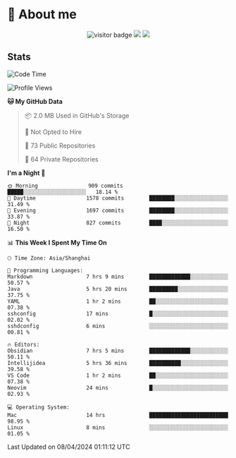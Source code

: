 <!-- ![](https://youpai.roccoshi.top/img/20200804214216.png) -->

# 🧐 About me
 
<p align="center">
<img src="https://visitor-badge.laobi.icu/badge?page_id=Lincest.Lincest&title=hits" alt="visitor badge"/>
<a href="mailto:imroccoshi@gmail.com"><img src="https://img.shields.io/badge/gmail-imroccoshi%40gmail.com-red"></a>
<a href="https://blog.roccoshi.top"><img src="https://img.shields.io/badge/blog-roccoshi-green"></a>
</p>

## Stats

<!--START_SECTION:waka-->
![Code Time](http://img.shields.io/badge/Code%20Time-1%2C042%20hrs%2045%20mins-blue)

![Profile Views](http://img.shields.io/badge/Profile%20Views-0-blue)

**🐱 My GitHub Data** 

> 📦 2.0 MB Used in GitHub's Storage 
 > 
> 🚫 Not Opted to Hire
 > 
> 📜 73 Public Repositories 
 > 
> 🔑 64 Private Repositories 
 > 
**I'm a Night 🦉** 

```text
🌞 Morning                909 commits         █████░░░░░░░░░░░░░░░░░░░░   18.14 % 
🌆 Daytime                1578 commits        ████████░░░░░░░░░░░░░░░░░   31.49 % 
🌃 Evening                1697 commits        ████████░░░░░░░░░░░░░░░░░   33.87 % 
🌙 Night                  827 commits         ████░░░░░░░░░░░░░░░░░░░░░   16.50 % 
```


📊 **This Week I Spent My Time On** 

```text
🕑︎ Time Zone: Asia/Shanghai

💬 Programming Languages: 
Markdown                 7 hrs 9 mins        █████████████░░░░░░░░░░░░   50.57 % 
Java                     5 hrs 20 mins       █████████░░░░░░░░░░░░░░░░   37.75 % 
YAML                     1 hr 2 mins         ██░░░░░░░░░░░░░░░░░░░░░░░   07.38 % 
sshconfig                17 mins             █░░░░░░░░░░░░░░░░░░░░░░░░   02.02 % 
sshdconfig               6 mins              ░░░░░░░░░░░░░░░░░░░░░░░░░   00.81 % 

🔥 Editors: 
Obsidian                 7 hrs 5 mins        █████████████░░░░░░░░░░░░   50.11 % 
Intellijidea             5 hrs 36 mins       ██████████░░░░░░░░░░░░░░░   39.58 % 
VS Code                  1 hr 2 mins         ██░░░░░░░░░░░░░░░░░░░░░░░   07.38 % 
Neovim                   24 mins             █░░░░░░░░░░░░░░░░░░░░░░░░   02.93 % 

💻 Operating System: 
Mac                      14 hrs              █████████████████████████   98.95 % 
Linux                    8 mins              ░░░░░░░░░░░░░░░░░░░░░░░░░   01.05 % 
```


 Last Updated on 08/04/2024 01:11:12 UTC
<!--END_SECTION:waka-->


